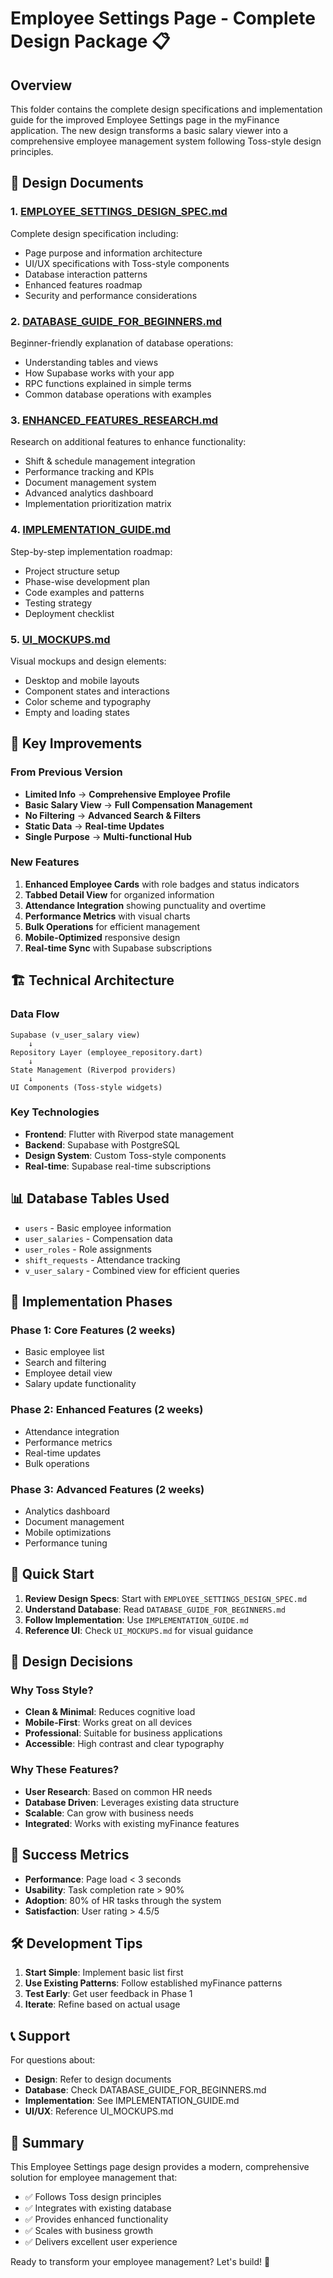 # Employee Settings Page - Complete Design Package 📋

## Overview

This folder contains the complete design specifications and implementation guide for the improved Employee Settings page in the myFinance application. The new design transforms a basic salary viewer into a comprehensive employee management system following Toss-style design principles.

## 📁 Design Documents

### 1. **[EMPLOYEE_SETTINGS_DESIGN_SPEC.md](./EMPLOYEE_SETTINGS_DESIGN_SPEC.md)**
Complete design specification including:
- Page purpose and information architecture
- UI/UX specifications with Toss-style components
- Database interaction patterns
- Enhanced features roadmap
- Security and performance considerations

### 2. **[DATABASE_GUIDE_FOR_BEGINNERS.md](./DATABASE_GUIDE_FOR_BEGINNERS.md)**
Beginner-friendly explanation of database operations:
- Understanding tables and views
- How Supabase works with your app
- RPC functions explained in simple terms
- Common database operations with examples

### 3. **[ENHANCED_FEATURES_RESEARCH.md](./ENHANCED_FEATURES_RESEARCH.md)**
Research on additional features to enhance functionality:
- Shift & schedule management integration
- Performance tracking and KPIs
- Document management system
- Advanced analytics dashboard
- Implementation prioritization matrix

### 4. **[IMPLEMENTATION_GUIDE.md](./IMPLEMENTATION_GUIDE.md)**
Step-by-step implementation roadmap:
- Project structure setup
- Phase-wise development plan
- Code examples and patterns
- Testing strategy
- Deployment checklist

### 5. **[UI_MOCKUPS.md](./UI_MOCKUPS.md)**
Visual mockups and design elements:
- Desktop and mobile layouts
- Component states and interactions
- Color scheme and typography
- Empty and loading states

## 🚀 Key Improvements

### From Previous Version
- **Limited Info** → **Comprehensive Employee Profile**
- **Basic Salary View** → **Full Compensation Management**
- **No Filtering** → **Advanced Search & Filters**
- **Static Data** → **Real-time Updates**
- **Single Purpose** → **Multi-functional Hub**

### New Features
1. **Enhanced Employee Cards** with role badges and status indicators
2. **Tabbed Detail View** for organized information
3. **Attendance Integration** showing punctuality and overtime
4. **Performance Metrics** with visual charts
5. **Bulk Operations** for efficient management
6. **Mobile-Optimized** responsive design
7. **Real-time Sync** with Supabase subscriptions

## 🏗️ Technical Architecture

### Data Flow
```
Supabase (v_user_salary view) 
    ↓
Repository Layer (employee_repository.dart)
    ↓
State Management (Riverpod providers)
    ↓
UI Components (Toss-style widgets)
```

### Key Technologies
- **Frontend**: Flutter with Riverpod state management
- **Backend**: Supabase with PostgreSQL
- **Design System**: Custom Toss-style components
- **Real-time**: Supabase real-time subscriptions

## 📊 Database Tables Used

- `users` - Basic employee information
- `user_salaries` - Compensation data
- `user_roles` - Role assignments
- `shift_requests` - Attendance tracking
- `v_user_salary` - Combined view for efficient queries

## 🎯 Implementation Phases

### Phase 1: Core Features (2 weeks)
- Basic employee list
- Search and filtering
- Employee detail view
- Salary update functionality

### Phase 2: Enhanced Features (2 weeks)
- Attendance integration
- Performance metrics
- Real-time updates
- Bulk operations

### Phase 3: Advanced Features (2 weeks)
- Analytics dashboard
- Document management
- Mobile optimizations
- Performance tuning

## 🔧 Quick Start

1. **Review Design Specs**: Start with `EMPLOYEE_SETTINGS_DESIGN_SPEC.md`
2. **Understand Database**: Read `DATABASE_GUIDE_FOR_BEGINNERS.md`
3. **Follow Implementation**: Use `IMPLEMENTATION_GUIDE.md`
4. **Reference UI**: Check `UI_MOCKUPS.md` for visual guidance

## 📝 Design Decisions

### Why Toss Style?
- **Clean & Minimal**: Reduces cognitive load
- **Mobile-First**: Works great on all devices
- **Professional**: Suitable for business applications
- **Accessible**: High contrast and clear typography

### Why These Features?
- **User Research**: Based on common HR needs
- **Database Driven**: Leverages existing data structure
- **Scalable**: Can grow with business needs
- **Integrated**: Works with existing myFinance features

## 🚦 Success Metrics

- **Performance**: Page load < 3 seconds
- **Usability**: Task completion rate > 90%
- **Adoption**: 80% of HR tasks through the system
- **Satisfaction**: User rating > 4.5/5

## 🛠️ Development Tips

1. **Start Simple**: Implement basic list first
2. **Use Existing Patterns**: Follow established myFinance patterns
3. **Test Early**: Get user feedback in Phase 1
4. **Iterate**: Refine based on actual usage

## 📞 Support

For questions about:
- **Design**: Refer to design documents
- **Database**: Check DATABASE_GUIDE_FOR_BEGINNERS.md
- **Implementation**: See IMPLEMENTATION_GUIDE.md
- **UI/UX**: Reference UI_MOCKUPS.md

## 🎉 Summary

This Employee Settings page design provides a modern, comprehensive solution for employee management that:
- ✅ Follows Toss design principles
- ✅ Integrates with existing database
- ✅ Provides enhanced functionality
- ✅ Scales with business growth
- ✅ Delivers excellent user experience

Ready to transform your employee management? Let's build! 🚀